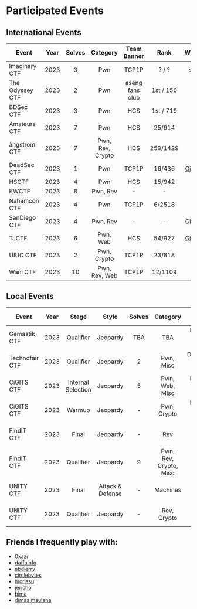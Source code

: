 # Participated Events
## International Events
| Event | Year  | Solves | Category | Team Banner | Rank | Writeup |
| --- | --- | :---: | :---: |  :---: |  :---: | :---: |
| Imaginary CTF | 2023  | 3 | Pwn | TCP1P | ? / ? | soon |
| The Odyssey CTF | 2023  | 2 | Pwn | aseng fans club | 1st / 150 | - |
| BDSec CTF | 2023  | 3 | Pwn | HCS | 1st / 719 | - |
| Amateurs CTF | 2023  | 7 | Pwn | HCS | 25/914 | - |
| ångstrom CTF | 2023 | 7 | Pwn, Rev, Crypto | HCS | 259/1429 | - 
| DeadSec CTF | 2023 | 1 | Pwn | TCP1P | 16/436 | [Gitbook](https://hyggehalcyon.gitbook.io/page/ctfs/2023/deadsec-ctf-2023) 
| HSCTF | 2023 | 4 | Pwn | HCS | 15/942 | -
| KWCTF | 2023 | 8 | Pwn, Rev | - | - | - 
| Nahamcon CTF | 2023 | 4 | Pwn | TCP1P | 6/2518 | -     
| SanDiego CTF | 2023 | 4 | Pwn, Rev | - | - | [Gitbook](https://hyggehalcyon.gitbook.io/page/ctfs/2023/sandiegoctf-2023) 
| TJCTF |  2023 | 6 | Pwn, Web | HCS | 54/927 | [Gitbook](https://hyggehalcyon.gitbook.io/page/ctfs/2023/tjctf-2023) 
| UIUC CTF | 2023 | 2 | Pwn, Crypto | TCP1P | 23/818 | -    
| Wani CTF | 2023 | 10 | Pwn, Rev, Web | TCP1P | 12/1109 | - 
    
    
## Local Events
| Event | Year  | Stage | Style | Solves | Category | Team Banner | Rank | Writeup |
| --- | :---: | :---: | :---: | :---: | :---: |  :---: |  :---: | :---: |
| Gemastik CTF | 2023  | Qualifier | Jeopardy | TBA | TBA | Lho, Gak Bahaya Ta? | TBA | TBA |
| Technofair CTF | 2023  | Qualifier | Jeopardy | 2 | Pwn, Misc | Dipandang Sebelah Mata | 15/30 | - |
| CiGITS CTF | 2023 |  Internal Selection | Jeopardy | 5 | Pwn, Web, Misc |  Lho, Gak Bahaya Ta? | 1st | [Gitbook](https://hyggehalcyon.gitbook.io/page/ctfs/2023/cigits-2023), [PDF](https://github.com/HyggeHalcyon/WriteUps/blob/main/CTF%20Events/2023-CiGITSCTF/Seleksi_Internal_Gemastik_2023_Gak_Bahaya_Ta.pdf)
| CiGITS CTF | 2023 | Warmup  | Jeopardy | - | Pwn, Crypto |  Lho, Gak Bahaya Ta? | 1st | [PDF](https://github.com/HyggeHalcyon/WriteUps/blob/main/CTF%20Events/2023-CiGITSCTF/Writeup%20Warm%20Up%20Gak%20Bahaya%20Ta%20Seleksi%20Internal%20Gemastik%202023.pdf)
| FindIT CTF | 2023 | Final | Jeopardy | - | Rev | Pengen Jadi Hacker | - | -
| FindIT CTF | 2023 | Qualifier | Jeopardy | 9 | Pwn, Rev, Crypto, Misc | Pengen Jadi Hacker | 15th | [Gitbook](https://hyggehalcyon.gitbook.io/page/ctfs/2023/findit-ctf-2023) 
| UNITY CTF | 2023 | Final | Attack & Defense | - | Machines | Pengen Jadi Hacker | - | -
| UNITY CTF | 2023 | Qualifier | Jeopardy | - | Rev, Crypto | Pengen Jadi Hacker | - | -

## Friends I frequently play with:
- [0xazr](https://github.com/0xazr)
- [daffainfo](https://github.com/daffainfo)
- [abdierry](https://github.com/yaudahbanh)
- [circlebytes](https://github.com/ifzahri)
- [morissu](https://github.com/Morissu)
- [jericho](https://github.com/0xazr)
- [bima]()
- [dimas maulana](https://github.com/dimasma0305)